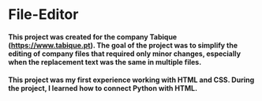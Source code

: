 # File-Editor

#### This project was created for the company Tabique (https://www.tabique.pt). The goal of the project was to simplify the editing of company files that required only minor changes, especially when the replacement text was the same in multiple files.

#### This project was my first experience working with HTML and CSS. During the project, I learned how to connect Python with HTML.


